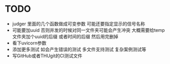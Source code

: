 # TODO

- judger 里面的几个函数做成可变参数 可能还要指定显示的信号名称
- 可能要加uuid 否则并发的时候对同一文件夹可能会产生冲突 大概需要给temp文件夹加个uuid的后缀 或者时间的后缀 然后用完删掉
- 看下uvicorn参数
- 添加更多测试 如会产生错误的测试 多文件支持测试 复杂案例测试等
- 写GitHub或者THUgit的CI测试文件
